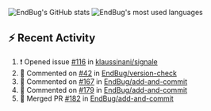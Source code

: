 ![EndBug's GitHub stats](https://github-readme-stats.vercel.app/api?username=endbug&show_icons=true&theme=dark)
![EndBug's most used languages](https://github-readme-stats.vercel.app/api/top-langs/?username=endbug&layout=compact&theme=dark)

## ⚡ Recent Activity

<!--START_SECTION:activity-->
1. ❗️ Opened issue [#116](https://github.com//klaussinani/signale/issues/116) in [klaussinani/signale](https://github.com//klaussinani/signale)
2. 💬 Commented on [#42](https://github.com//EndBug/version-check/issues/42) in [EndBug/version-check](https://github.com//EndBug/version-check)
3. 💬 Commented on [#167](https://github.com//EndBug/add-and-commit/issues/167) in [EndBug/add-and-commit](https://github.com//EndBug/add-and-commit)
4. 💬 Commented on [#179](https://github.com//EndBug/add-and-commit/issues/179) in [EndBug/add-and-commit](https://github.com//EndBug/add-and-commit)
5. 🎉 Merged PR [#182](https://github.com//EndBug/add-and-commit/pull/182) in [EndBug/add-and-commit](https://github.com//EndBug/add-and-commit)
<!--END_SECTION:activity-->
